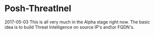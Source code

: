 # Posh-ThreatInel
2017-05-03
This is all very much in the Alpha stage right now. The basic idea is to build Threat Intelligence on source IP's and\or FQDN's.
